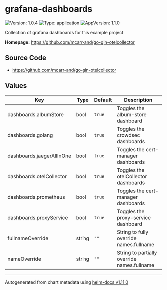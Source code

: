 # grafana-dashboards

![Version: 1.0.4](https://img.shields.io/badge/Version-1.0.4-informational?style=flat-square) ![Type: application](https://img.shields.io/badge/Type-application-informational?style=flat-square) ![AppVersion: 1.1.0](https://img.shields.io/badge/AppVersion-1.1.0-informational?style=flat-square)

Collection of grafana dashboards for this example project

**Homepage:** <https://github.com/mcarr-and/go-gin-otelcollector>

## Source Code

* <https://github.com/mcarr-and/go-gin-otelcollector>

## Values

| Key | Type | Default | Description |
|-----|------|---------|-------------|
| dashboards.albumStore | bool | `true` | Toggles the album-store dashboard |
| dashboards.golang | bool | `true` | Toggles the crowdsec dashboards |
| dashboards.jaegerAllInOne | bool | `true` | Toggles the cert-manager dashboards |
| dashboards.otelCollector | bool | `true` | Toggles the otelCollector dashboards |
| dashboards.prometheus | bool | `true` | Toggles the cert-manager dashboards |
| dashboards.proxyService | bool | `true` | Toggles the proxy-service dashboard |
| fullnameOverride | string | `""` | String to fully override names.fullname |
| nameOverride | string | `""` | String to partially override names.fullname |

----------------------------------------------
Autogenerated from chart metadata using [helm-docs v1.11.0](https://github.com/norwoodj/helm-docs/releases/v1.11.0)
